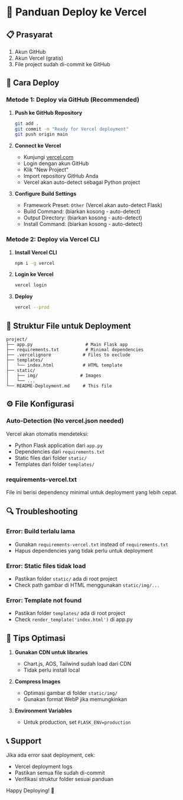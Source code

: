 # 🚀 Panduan Deploy ke Vercel

## 📋 Prasyarat
1. Akun GitHub
2. Akun Vercel (gratis)
3. File project sudah di-commit ke GitHub

## 🔧 Cara Deploy

### Metode 1: Deploy via GitHub (Recommended)

1. **Push ke GitHub Repository**
   ```bash
   git add .
   git commit -m "Ready for Vercel deployment"
   git push origin main
   ```

2. **Connect ke Vercel**
   - Kunjungi [vercel.com](https://vercel.com)
   - Login dengan akun GitHub
   - Klik "New Project"
   - Import repository GitHub Anda
   - Vercel akan auto-detect sebagai Python project

3. **Configure Build Settings**
   - Framework Preset: `Other` (Vercel akan auto-detect Flask)
   - Build Command: (biarkan kosong - auto-detect)
   - Output Directory: (biarkan kosong - auto-detect)
   - Install Command: (biarkan kosong - auto-detect)

### Metode 2: Deploy via Vercel CLI

1. **Install Vercel CLI**
   ```bash
   npm i -g vercel
   ```

2. **Login ke Vercel**
   ```bash
   vercel login
   ```

3. **Deploy**
   ```bash
   vercel --prod
   ```

## 📁 Struktur File untuk Deployment

```
project/
├── app.py                    # Main Flask app
├── requirements.txt          # Minimal dependencies  
├── .vercelignore            # Files to exclude
├── templates/
│   └── index.html           # HTML template
├── static/
│   ├── img/                # Images
│   └── ...
└── README-Deployment.md     # This file
```

## ⚙️ File Konfigurasi

### Auto-Detection (No vercel.json needed)
Vercel akan otomatis mendeteksi:
- Python Flask application dari `app.py`
- Dependencies dari `requirements.txt`
- Static files dari folder `static/`
- Templates dari folder `templates/`

### requirements-vercel.txt
File ini berisi dependency minimal untuk deployment yang lebih cepat.

## 🔍 Troubleshooting

### Error: Build terlalu lama
- Gunakan `requirements-vercel.txt` instead of `requirements.txt`
- Hapus dependencies yang tidak perlu untuk deployment

### Error: Static files tidak load
- Pastikan folder `static/` ada di root project
- Check path gambar di HTML menggunakan `static/img/...`

### Error: Template not found
- Pastikan folder `templates/` ada di root project
- Check `render_template('index.html')` di app.py

## 🌟 Tips Optimasi

1. **Gunakan CDN untuk libraries**
   - Chart.js, AOS, Tailwind sudah load dari CDN
   - Tidak perlu install local

2. **Compress Images**
   - Optimasi gambar di folder `static/img/`
   - Gunakan format WebP jika memungkinkan

3. **Environment Variables**
   - Untuk production, set `FLASK_ENV=production`

## 📞 Support

Jika ada error saat deployment, cek:
- Vercel deployment logs
- Pastikan semua file sudah di-commit
- Verifikasi struktur folder sesuai panduan

Happy Deploying! 🎉 
